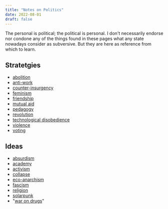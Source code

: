 ```yaml
---
title: "Notes on Politics"
date: 2022-08-01
draft: false
---
```


The personal is political; the political is personal. I don't
necessarily endorse nor condone any of the things found in these pages
what any state nowadays consider as subversive. But they are here as
reference from which to learn.

## Stratetgies
- [abolition](/abolition)
- [anti-work](/anti-work)
- [counter-insurgency](/counter-insurgency)
- [feminism](/feminism)
- [friendship](/friendship)
- [mutual aid](/mutual-aid)
- [pedagogy](/pedagogy)
- [revolution](/revolution)
- [technological disobedience](/technical-disobedience)
- [violence](/violence)
- [voting](/voting)

## Ideas
- [absurdism](/absurdism)
- [academy](/academy)
- [activism](/activism)
- [collapse](/collapse)
- [eco-anarchism](/eco-anarchism)
- [fascism](/fascism)
- [religion](/religion)
- [solarpunk](/solarpunk)
- "[war on drugs](/drugwar)"
